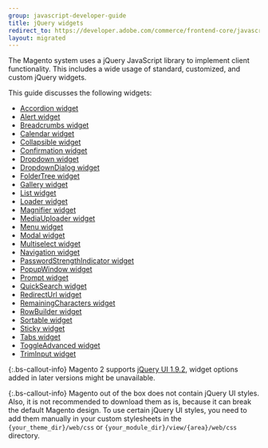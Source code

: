 ```yaml
---
group: javascript-developer-guide
title: jQuery widgets
redirect_to: https://developer.adobe.com/commerce/frontend-core/javascript/jquery-widgets/
layout: migrated
---
```


The Magento system uses a jQuery JavaScript library to implement client functionality. This includes a wide usage of standard, customized, and custom jQuery widgets.

This guide discusses the following widgets:

-  [Accordion widget]
-  [Alert widget]
-  [Breadcrumbs widget]
-  [Calendar widget]
-  [Collapsible widget]
-  [Confirmation widget]
-  [Dropdown widget]
-  [DropdownDialog widget]
-  [FolderTree widget]
-  [Gallery widget]
-  [List widget]
-  [Loader widget]
-  [Magnifier widget]
-  [MediaUploader widget]
-  [Menu widget]
-  [Modal widget]
-  [Multiselect widget]
-  [Navigation widget]
-  [PasswordStrengthIndicator widget]
-  [PopupWindow widget]
-  [Prompt widget]
-  [QuickSearch widget]
-  [RedirectUrl widget]
-  [RemainingCharacters widget]
-  [RowBuilder widget]
-  [Sortable widget]
-  [Sticky widget]
-  [Tabs widget]
-  [ToggleAdvanced widget]
-  [TrimInput widget]

{:.bs-callout-info}
Magento 2 supports [jQuery UI 1.9.2], widget options added in later versions might be unavailable.

{:.bs-callout-info}
Magento out of the box does not contain jQuery UI styles. Also, it is not recommended to download them as is, because it can break the default Magento design. To use certain jQuery UI styles, you need to add them manually in your custom stylesheets in the `{your_theme_dir}/web/css` or `{your_module_dir}/view/{area}/web/css` directory.

[Accordion widget]: {{page.baseurl}}/javascript-dev-guide/widgets/widget_accordion.html
[Alert widget]: {{page.baseurl}}/javascript-dev-guide/widgets/widget_alert.html
[Breadcrumbs widget]: {{page.baseurl}}/javascript-dev-guide/widgets/widget-breadcrumbs.html
[Calendar widget]: {{page.baseurl}}/javascript-dev-guide/widgets/widget_calendar.html
[Collapsible widget]: {{page.baseurl}}/javascript-dev-guide/widgets/widget_collapsible.html
[Confirmation widget]: {{page.baseurl}}/javascript-dev-guide/widgets/widget_confirm.html
[Dropdown widget]: {{page.baseurl}}/javascript-dev-guide/widgets/widget_dropdown.html
[DropdownDialog widget]: {{page.baseurl}}/javascript-dev-guide/widgets/widget_dialog.html
[FolderTree widget]: {{page.baseurl}}/javascript-dev-guide/widgets/widget-folder-tree.html
[Gallery widget]: {{page.baseurl}}/javascript-dev-guide/widgets/widget_gallery.html
[List widget]: {{page.baseurl}}/javascript-dev-guide/widgets/widget_list.html
[Loader widget]: {{page.baseurl}}/javascript-dev-guide/widgets/widget_loader.html
[Magnifier widget]: {{page.baseurl}}/javascript-dev-guide/widgets/widget_gallery_mg.html
[MediaUploader widget]: {{page.baseurl}}/javascript-dev-guide/widgets/widget-media-uploader.html
[Menu widget]: {{page.baseurl}}/javascript-dev-guide/widgets/widget_menu.html
[Modal widget]: {{page.baseurl}}/javascript-dev-guide/widgets/widget_modal.html
[Multiselect widget]: {{page.baseurl}}/javascript-dev-guide/widgets/widget-multiselect.html
[Navigation widget]: {{page.baseurl}}/javascript-dev-guide/widgets/widget_navigation.html
[PasswordStrengthIndicator widget]: {{page.baseurl}}/javascript-dev-guide/widgets/widget_password_strength_indicator.html
[PopupWindow widget]: {{page.baseurl}}/javascript-dev-guide/widgets/widget-popup-window.html
[Prompt widget]: {{page.baseurl}}/javascript-dev-guide/widgets/widget_prompt.html
[QuickSearch widget]: {{page.baseurl}}/javascript-dev-guide/widgets/widget_quickSearch.html
[RedirectUrl widget]: {{page.baseurl}}/javascript-dev-guide/widgets/widget_redirectUrl.html
[RemainingCharacters widget]: {{page.baseurl}}/javascript-dev-guide/widgets/widget-remaining-characters.html
[RowBuilder widget]: {{page.baseurl}}/javascript-dev-guide/widgets/widget-row-builder.html
[Sortable widget]: {{page.baseurl}}/javascript-dev-guide/widgets/widget-sortable.html
[Tabs widget]: {{page.baseurl}}/javascript-dev-guide/widgets/widget_tabs.html
[ToggleAdvanced widget]: {{page.baseurl}}/javascript-dev-guide/widgets/widget_toggle.html
[TrimInput widget]: {{page.baseurl}}/javascript-dev-guide/widgets/widget-trim-input.html
[jQuery UI 1.9.2]: https://blog.jqueryui.com/2012/11/jquery-ui-1-9-2/
[Sticky widget]: {{page.baseurl}}/javascript-dev-guide/widgets/widget_sticky.html
